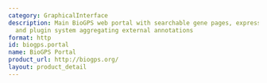 ```yaml
---
category: GraphicalInterface
description: Main BioGPS web portal with searchable gene pages, expression charts,
  and plugin system aggregating external annotations
format: http
id: biogps.portal
name: BioGPS Portal
product_url: http://biogps.org/
layout: product_detail
---
```


